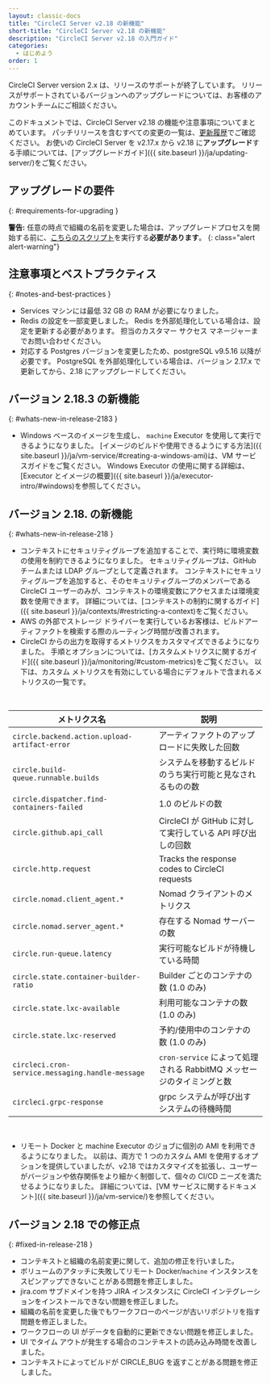 ```yaml
---
layout: classic-docs
title: "CircleCI Server v2.18 の新機能"
short-title: "CircleCI Server v2.18 の新機能"
description: "CircleCI Server v2.18 の入門ガイド"
categories:
  - はじめよう
order: 1
---
```


CircleCI Server version 2.x は、リリースのサポートが終了しています。 リリースがサポートされているバージョンへのアップグレードについては、お客様のアカウントチームにご相談ください。

このドキュメントでは、CircleCI Server v2.18 の機能や注意事項についてまとめています。 パッチリリースを含むすべての変更の一覧は、[更新履歴](https://circleci.com/ja/server/changelog)でご確認ください。 お使いの CircleCI Server を v2.17.x から v2.18 に**アップグレード**する手順については、[アップグレードガイド]({{ site.baseurl }}/ja/updating-server/)をご覧ください。

## アップグレードの要件
{: #requirements-for-upgrading }


**警告:** 任意の時点で組織の名前を変更した場合は、アップグレードプロセスを開始する前に、[こちらのスクリプト]({{site.baseurl}}/ja/updating-server/#org-rename-script)を実行する**必要があります**。
{: class="alert alert-warning"}

## 注意事項とベストプラクティス
{: #notes-and-best-practices }

* Services マシンには最低 32 GB の RAM が必要になりました。
* Redis の設定を一部変更しました。 Redis を外部処理化している場合は、設定を更新する必要があります。 担当のカスタマー サクセス マネージャーまでお問い合わせください。
* 対応する Postgres バージョンを変更したため、postgreSQL v9.5.16 以降が必要です。 PostgreSQL を外部処理化している場合は、バージョン 2.17.x で更新してから、2.18 にアップグレードしてください。

## バージョン 2.18.3 の新機能
{: #whats-new-in-release-2183 }

* Windows ベースのイメージを生成し、 `machine` Executor を使用して実行できるようになりました。 [イメージのビルドや使用できるようにする方法]({{ site.baseurl }}/ja/vm-service/#creating-a-windows-ami)は、VM サービスガイドをご覧ください。 Windows Executor の使用に関する詳細は、[Executor とイメージの概要]({{ site.baseurl }}/ja/executor-intro/#windows)を参照してください。

## バージョン 2.18. の新機能
{: #whats-new-in-release-218 }

* コンテキストにセキュリティグループを追加することで、実行時に環境変数の使用を制約できるようになりました。 セキュリティグループは、GitHub チームまたは LDAP グループとして定義されます。 コンテキストにセキュリティグループを追加すると、そのセキュリティグループのメンバーである CircleCI ユーザーのみが、コンテキストの環境変数にアクセスまたは環境変数を使用できます。 詳細については、[コンテキストの制約に関するガイド]({{ site.baseurl }}/ja/contexts/#restricting-a-context)をご覧ください。
* AWS の外部でストレージ ドライバーを実行しているお客様は、ビルドアーティファクトを検索する際のルーティング時間が改善されます。
* CircleCI からの出力を取得するメトリクスをカスタマイズできるようになりました。 手順とオプションについては、[カスタムメトリクスに関するガイド]({{ site.baseurl }}/ja/monitoring/#custom-metrics)をご覧ください。 以下は、カスタム メトリクスを有効にしている場合にデフォルトで含まれるメトリクスの一覧です。

<br>

| メトリクス名                                           | 説明                                              |
| ------------------------------------------------ | ----------------------------------------------- |
| `circle.backend.action.upload-artifact-error`    | アーティファクトのアップロードに失敗した回数                          |
| `circle.build-queue.runnable.builds`             | システムを移動するビルドのうち実行可能と見なされるものの数                   |
| `circle.dispatcher.find-containers-failed`       | 1.0 のビルドの数                                      |
| `circle.github.api_call`                         | CircleCI が GitHub に対して実行している API 呼び出しの回数        |
| `circle.http.request`                            | Tracks the response codes to CircleCI requests  |
| `circle.nomad.client_agent.*`                    | Nomad クライアントのメトリクス                              |
| `circle.nomad.server_agent.*`                    | 存在する Nomad サーバーの数                               |
| `circle.run-queue.latency`                       | 実行可能なビルドが待機している時間                               |
| `circle.state.container-builder-ratio`           | Builder ごとのコンテナの数 (1.0 のみ)                      |
| `circle.state.lxc-available`                     | 利用可能なコンテナの数 (1.0 のみ)                            |
| `circle.state.lxc-reserved`                      | 予約/使用中のコンテナの数 (1.0 のみ)                          |
| `circleci.cron-service.messaging.handle-message` | `cron-service` によって処理される RabbitMQ メッセージのタイミングと数 |
| `circleci.grpc-response`                         | grpc システムが呼び出すシステムの待機時間                         |


<!-- * You can now customize your resource class sizes in Server! This means you can change your default resource class as well as define new ones! For information on how, see our [customizations guide]({{site.baseurl}}/customizations/#resource-classes)

* Server installations can now have a new machine type enabled for the Large resource class.  For information on how, see our [customizations guide]({{site.baseurl}}/customizations/#enable-the-large-resource-class-for-machine-executor) -->

<br>

* リモート Docker と machine Executor のジョブに個別の AMI を利用できるようになりました。 以前は、両方で 1 つのカスタム AMI を使用するオプションを提供していましたが、v2.18 ではカスタマイズを拡張し、ユーザーがバージョンや依存関係をより細かく制御して、個々の CI/CD ニーズを満たせるようになりました。 詳細については、[VM サービスに関するドキュメント]({{ site.baseurl }}/ja/vm-service/)を参照してください。

## バージョン 2.18 での修正点
{: #fixed-in-release-218 }

* コンテキストと組織の名前変更に関して、追加の修正を行いました。
* ボリュームのアタッチに失敗してリモート Docker/`machine` インスタンスをスピンアップできないことがある問題を修正しました。
* jira.com サブドメインを持つ JIRA インスタンスに CircleCI インテグレーションをインストールできない問題を修正しました。
* 組織の名前を変更した後でもワークフローのページが古いリポジトリを指す問題を修正しました。
* ワークフローの UI がデータを自動的に更新できない問題を修正しました。
* UI でタイム アウトが発生する場合のコンテキストの読み込み時間を改善しました。
* コンテキストによってビルドが CIRCLE_BUG を返すことがある問題を修正しました。
